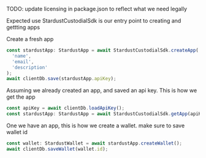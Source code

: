 TODO: update licensing in package.json to reflect what we need legally

Expected use
StardustCustodialSdk is our entry point to creating and gettting apps

Create a fresh app

```ts
const stardustApp: StardustApp = await StardustCustodialSdk.createApp(
  'name',
  'email',
  'description'
);
await clientDb.save(stardustApp.apiKey);
```

Assuming we already created an app, and saved an api key. This is how we get the app

```ts
const apiKey = await clientDb.loadApiKey();
const stardustApp: StardustApp = await StardustCustodialSdk.getApp(apiKey);
```

One we have an app, this is how we create a wallet. make sure to save wallet id

```ts
const wallet: StardustWallet = await stardustApp.createWallet();
await clientDb.saveWallet(wallet.id);
```
